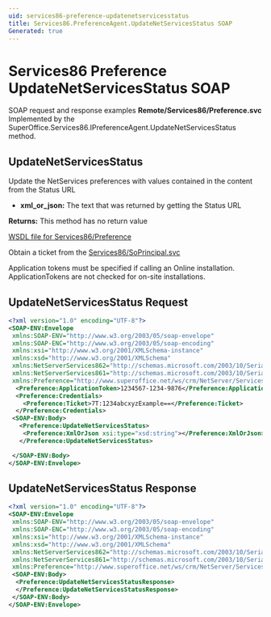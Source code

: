 ```yaml
---
uid: services86-preference-updatenetservicesstatus
title: Services86.PreferenceAgent.UpdateNetServicesStatus SOAP
Generated: true
---
```


# Services86 Preference UpdateNetServicesStatus SOAP

SOAP request and response examples **Remote/Services86/Preference.svc**
Implemented by the <see cref="M:SuperOffice.Services86.IPreferenceAgent.UpdateNetServicesStatus">SuperOffice.Services86.IPreferenceAgent.UpdateNetServicesStatus</see> method.

## UpdateNetServicesStatus

Update the NetServices preferences with values contained in the content from the Status URL

* **xml_or_json:** The text that was returned by getting the Status URL

**Returns:** This method has no return value


[WSDL file for Services86/Preference](../Services86-Preference.md)

Obtain a ticket from the [Services86/SoPrincipal.svc](../SoPrincipal/SoPrincipal.md)

Application tokens must be specified if calling an Online installation. ApplicationTokens are not checked for on-site installations.

## UpdateNetServicesStatus Request

```xml
<?xml version="1.0" encoding="UTF-8"?>
<SOAP-ENV:Envelope
 xmlns:SOAP-ENV="http://www.w3.org/2003/05/soap-envelope"
 xmlns:SOAP-ENC="http://www.w3.org/2003/05/soap-encoding"
 xmlns:xsi="http://www.w3.org/2001/XMLSchema-instance"
 xmlns:xsd="http://www.w3.org/2001/XMLSchema"
 xmlns:NetServerServices862="http://schemas.microsoft.com/2003/10/Serialization/Arrays"
 xmlns:NetServerServices861="http://schemas.microsoft.com/2003/10/Serialization/"
 xmlns:Preference="http://www.superoffice.net/ws/crm/NetServer/Services86">
  <Preference:ApplicationToken>1234567-1234-9876</Preference:ApplicationToken>
  <Preference:Credentials>
    <Preference:Ticket>7T:1234abcxyzExample==</Preference:Ticket>
  </Preference:Credentials>
 <SOAP-ENV:Body>
   <Preference:UpdateNetServicesStatus>
    <Preference:XmlOrJson xsi:type="xsd:string"></Preference:XmlOrJson>
   </Preference:UpdateNetServicesStatus>

 </SOAP-ENV:Body>
</SOAP-ENV:Envelope>

```


## UpdateNetServicesStatus Response

```xml
<?xml version="1.0" encoding="UTF-8"?>
<SOAP-ENV:Envelope
 xmlns:SOAP-ENV="http://www.w3.org/2003/05/soap-envelope"
 xmlns:SOAP-ENC="http://www.w3.org/2003/05/soap-encoding"
 xmlns:xsi="http://www.w3.org/2001/XMLSchema-instance"
 xmlns:xsd="http://www.w3.org/2001/XMLSchema"
 xmlns:NetServerServices862="http://schemas.microsoft.com/2003/10/Serialization/Arrays"
 xmlns:NetServerServices861="http://schemas.microsoft.com/2003/10/Serialization/"
 xmlns:Preference="http://www.superoffice.net/ws/crm/NetServer/Services86">
 <SOAP-ENV:Body>
  <Preference:UpdateNetServicesStatusResponse>
  </Preference:UpdateNetServicesStatusResponse>
 </SOAP-ENV:Body>
</SOAP-ENV:Envelope>

```

